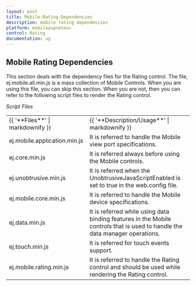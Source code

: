 ```yaml
---
layout: post
title: Mobile-Rating-Dependencies
description: mobile rating dependencies
platform: mobileaspnetmvc
control: Rating
documentation: ug
---
```


## Mobile Rating Dependencies

This section deals with the dependency files for the Rating control. The file, ej.mobile.all.min.js is a mass collection of Mobile Controls. When you are using this file, you can skip this section. When you are not, then you can refer to the following script files to render the Rating control.

_Script Files_

<table>
<tr>
<td>
{{ '**Files**' | markdownify }}</td><td>
{{ '**Description/Usage**' | markdownify }}</td></tr>
<tr>
<td>
ej.mobile.application.min.js</td><td>
It is referred to handle the Mobile view port specifications.</td></tr>
<tr>
<td>
ej.core.min.js</td><td>
It is referred always before using the Mobile controls.</td></tr>
<tr>
<td>
ej.unobtrusive.min.js</td><td>
It is referred when the UnobtrusiveJavaScriptEnabled is set to true in the web.config file.</td></tr>
<tr>
<td>
ej.mobile.core.min.js</td><td>
It is referred to handle the Mobile device specifications.</td></tr>
<tr>
<td>
ej.data.min.js</td><td>
It is referred while using data binding features in the Mobile controls that is used to handle the data manager operations.</td></tr>
<tr>
<td>
ej.touch.min.js</td><td>
It is referred for touch events support.</td></tr>
<tr>
<td>
ej.mobile.rating.min.js</td><td>
It is referred to handle the Rating control and should be used while rendering the Rating control.</td></tr>
</table>


